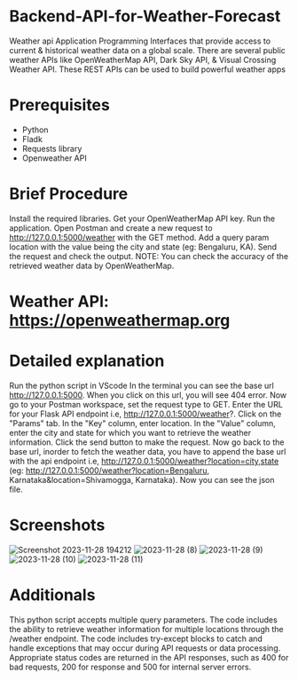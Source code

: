 # Backend-API-for-Weather-Forecast
Weather api
Application Programming Interfaces that provide access to current & historical weather data on a global scale. There are several public weather APIs like OpenWeatherMap API, Dark Sky API, & Visual Crossing Weather API. These REST APIs can be used to build powerful weather apps
# Prerequisites

- Python
- Fladk
- Requests library
- Openweather API

# Brief Procedure
Install the required libraries.
Get your OpenWeatherMap API key.
Run the application.
Open Postman and create a new request to http://127.0.0.1:5000/weather with the GET method.
Add a query param location with the value being the city and state (eg: Bengaluru, KA).
Send the request and check the output.
NOTE: You can check the accuracy of the retrieved weather data by OpenWeatherMap.

# Weather API:  https://openweathermap.org
# Detailed explanation
Run the python script in VScode
In the terminal you can see the base url http://127.0.0.1:5000. When you click on this url, you will see 404 error.
Now go to your Postman workspace, set the request type to GET.
Enter the URL for your Flask API endpoint i.e, http://127.0.0.1:5000/weather?.
Click on the "Params" tab. In the "Key" column, enter location. In the "Value" column, enter the city and state for which you want to retrieve the weather information.
Click the send button to make the request.
Now go back to the base url, inorder to fetch the weather data, you have to append the base url with the api endpoint i.e, http://127.0.0.1:5000/weather?location=city,state (eg: http://127.0.0.1:5000/weather?location=Bengaluru, Karnataka&location=Shivamogga, Karnataka).
Now you can see the json file.

# Screenshots
![Screenshot 2023-11-28 194212](https://github.com/vinutaR/Backend-API-for-Weather-Forecast/assets/150257069/f7578411-785e-42e4-828f-cfd4ab4f809b)
![2023-11-28 (8)](https://github.com/vinutaR/Backend-API-for-Weather-Forecast/assets/150257069/fb469d03-e2cc-4431-bf3f-e883669725cd)
![2023-11-28 (9)](https://github.com/vinutaR/Backend-API-for-Weather-Forecast/assets/150257069/cb1cd0ae-2e7f-4b78-9254-a7cee5ec4855)
![2023-11-28 (10)](https://github.com/vinutaR/Backend-API-for-Weather-Forecast/assets/150257069/16ad23c0-2982-4298-813d-e1d872d19026)
![2023-11-28 (11)](https://github.com/vinutaR/Backend-API-for-Weather-Forecast/assets/150257069/63de2c4e-15e3-4060-ad75-eeaa28ae1347)



# Additionals
This python script accepts multiple query parameters. The code includes the ability to retrieve weather information for multiple locations through the /weather endpoint.
The code includes try-except blocks to catch and handle exceptions that may occur during API requests or data processing.
Appropriate status codes are returned in the API responses, such as 400 for bad requests, 200 for response and 500 for internal server errors.
